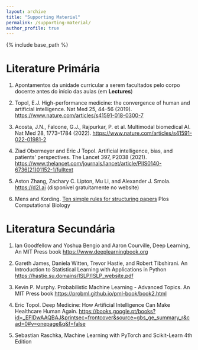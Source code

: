 ```yaml
---
layout: archive
title: "Supporting Material"
permalink: /supporting-material/
author_profile: true
---
```


{% include base_path %}

Literature Primária
======

1. Apontamentos da unidade curricular a serem facultados pelo corpo docente antes do início das aulas (em **Lectures**)

2. Topol, E.J. High-performance medicine: the convergence of human and artificial intelligence. Nat Med 25, 44–56 (2019). https://www.nature.com/articles/s41591-018-0300-7

3. Acosta, J.N., Falcone, G.J., Rajpurkar, P. et al. Multimodal biomedical AI. Nat Med 28, 1773–1784 (2022). https://www.nature.com/articles/s41591-022-01981-2

4. Ziad Obermeyer and Eric J Topol. Artificial intelligence, bias, and patients' perspectives. The Lancet 397, P2038 (2021). https://www.thelancet.com/journals/lancet/article/PIIS0140-6736(21)01152-1/fulltext

5. Aston Zhang, Zachary C. Lipton, Mu Li, and Alexander J. Smola. https://d2l.ai (disponível gratuitamente no website)

6. Mens and Kording. <a href="https://drive.google.com/file/d/1nJ5fpXmEmGwyN6jKvws5vb5mY80Nj9bW/view?usp=sharing
">Ten simple rules for structuring papers</a> Plos Computational Biology

Literatura Secundária
======

1. Ian Goodfellow and Yoshua Bengio and Aaron Courville, Deep Learning, An MIT Press book https://www.deeplearningbook.org

2. Gareth James, Daniela Witten, Trevor Hastie, and Robert Tibshirani. An Introduction to Statistical Learning with Applications in Python https://hastie.su.domains/ISLP/ISLP_website.pdf

3. Kevin P. Murphy. Probabilistic Machine Learning - Advanced Topics. An MIT Press book https://probml.github.io/pml-book/book2.html

4. Eric Topol. Deep Medicine: How Artificial Intelligence Can Make Healthcare Human Again. https://books.google.pt/books?id=_EFlDwAAQBAJ&printsec=frontcover&source=gbs_ge_summary_r&cad=0#v=onepage&q&f=false

5. Sebastian Raschka, Machine Learning with PyTorch and Scikit-Learn 4th Edition

